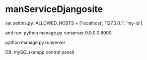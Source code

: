 # manServiceDjangosite

set settins.py: ALLOWED_HOSTS = ['localhost', '127.0.0.1', 'my-ip']

and run: python manage.py runserver 0.0.0.0:8000

python manage.py runserver

DB: mySQL(xampp control panel)

